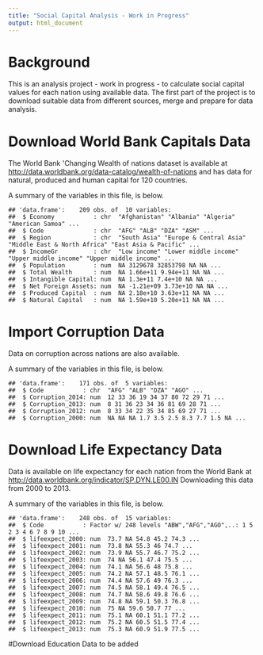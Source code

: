 ```yaml
---
title: "Social Capital Analysis - Work in Progress"
output: html_document
---
```


# Background
This is an analysis project - work in progress - to calculate social capital values for each nation using available data. The first part of the project is to download suitable data from different sources, merge and prepare for data analysis.


# Download World Bank Capitals Data 
The World Bank 'Changing Wealth of nations dataset is available at http://data.worldbank.org/data-catalog/wealth-of-nations and has data for natural, produced and human capital for 120 countries.



A summary of the variables in this file, is below.

```
## 'data.frame':	209 obs. of  10 variables:
##  $ Economy           : chr  "Afghanistan" "Albania" "Algeria" "American Samoa" ...
##  $ Code              : chr  "AFG" "ALB" "DZA" "ASM" ...
##  $ Region            : chr  "South Asia" "Europe & Central Asia" "Middle East & North Africa" "East Asia & Pacific" ...
##  $ IncomeGr          : chr  "Low income" "Lower middle income" "Upper middle income" "Upper middle income" ...
##  $ Population        : num  NA 3129678 32853798 NA NA ...
##  $ Total Wealth      : num  NA 1.66e+11 9.94e+11 NA NA ...
##  $ Intangible Capital: num  NA 1.3e+11 7.4e+10 NA NA ...
##  $ Net Foreign Assets: num  NA -1.21e+09 3.73e+10 NA NA ...
##  $ Produced Capital  : num  NA 2.18e+10 3.63e+11 NA NA ...
##  $ Natural Capital   : num  NA 1.59e+10 5.20e+11 NA NA ...
```

# Import Corruption Data
Data on corruption across nations are also available.

A summary of the variables in this file, is below.

```
## 'data.frame':	171 obs. of  5 variables:
##  $ Code           : chr  "AFG" "ALB" "DZA" "AGO" ...
##  $ Corruption_2014: num  12 33 36 19 34 37 80 72 29 71 ...
##  $ Corruption_2013: num  8 31 36 23 34 36 81 69 28 71 ...
##  $ Corruption_2012: num  8 33 34 22 35 34 85 69 27 71 ...
##  $ Corruption_2000: num  NA NA NA 1.7 3.5 2.5 8.3 7.7 1.5 NA ...
```

# Download Life Expectancy Data
Data is available on life expectancy for each nation from the World Bank at http://data.worldbank.org/indicator/SP.DYN.LE00.IN Downloading this data from 2000 to 2013.


A summary of the variables in this file, is below.

```
## 'data.frame':	248 obs. of  15 variables:
##  $ Code           : Factor w/ 248 levels "ABW","AFG","AGO",..: 1 5 2 3 4 6 7 8 9 10 ...
##  $ lifeexpect_2000: num  73.7 NA 54.8 45.2 74.3 ...
##  $ lifeexpect_2001: num  73.8 NA 55.3 46 74.7 ...
##  $ lifeexpect_2002: num  73.9 NA 55.7 46.7 75.2 ...
##  $ lifeexpect_2003: num  74 NA 56.1 47.4 75.5 ...
##  $ lifeexpect_2004: num  74.1 NA 56.6 48 75.8 ...
##  $ lifeexpect_2005: num  74.2 NA 57.1 48.5 76.1 ...
##  $ lifeexpect_2006: num  74.4 NA 57.6 49 76.3 ...
##  $ lifeexpect_2007: num  74.5 NA 58.1 49.4 76.5 ...
##  $ lifeexpect_2008: num  74.7 NA 58.6 49.8 76.6 ...
##  $ lifeexpect_2009: num  74.8 NA 59.1 50.3 76.8 ...
##  $ lifeexpect_2010: num  75 NA 59.6 50.7 77 ...
##  $ lifeexpect_2011: num  75.1 NA 60.1 51.1 77.2 ...
##  $ lifeexpect_2012: num  75.2 NA 60.5 51.5 77.4 ...
##  $ lifeexpect_2013: num  75.3 NA 60.9 51.9 77.5 ...
```

#Download Education Data
to be added


